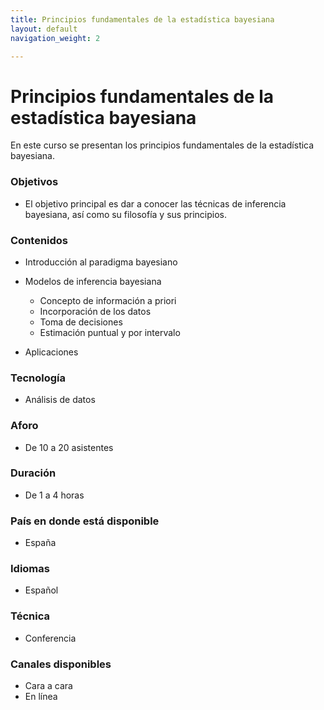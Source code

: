 ```yaml
---
title: Principios fundamentales de la estadística bayesiana
layout: default
navigation_weight: 2

---
```


# Principios fundamentales de la estadística bayesiana

En este curso se presentan los principios fundamentales de la estadística bayesiana.



### Objetivos
- El objetivo principal es dar a conocer las técnicas de inferencia bayesiana, así como su filosofía y sus principios. 

### Contenidos
- Introducción al paradigma bayesiano
- Modelos de inferencia bayesiana
  - Concepto de información a priori
  - Incorporación de los datos
  - Toma de decisiones
  - Estimación puntual y por intervalo
 
- Aplicaciones

### Tecnología
- Análisis de datos

### Aforo
- De 10 a 20 asistentes

### Duración
- De 1 a 4 horas

### País en donde está disponible
- España

### Idiomas
- Español

### Técnica
- Conferencia

### Canales disponibles
- Cara a cara
- En línea


